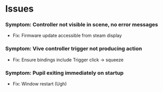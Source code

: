 # Issues

### Symptom: Controller not visible in scene, no error messages
* Fix: Firmware update accessible from steam display

### Symptom: Vive controller trigger not producing action
* Fix: Ensure bindings include Trigger click -> squeeze

### Symptom: Pupil exiting immediately on startup

* Fix: Window restart (Ugh)
